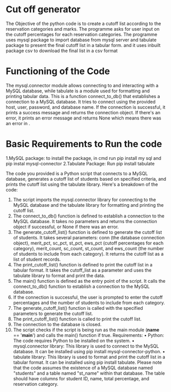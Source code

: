 # Cut off generator
 The Objective of the python code is to create a cutoff list according to the reservation categories and marks. The programme asks for user input on the cutoff percentages for each reservation categories.
 The programme uses mysql package to import database from mysql server and tabulate package to present the final cutoff list in a tabular form. and it uses inbuilt package csv to download the final list in a csv format

 # Functioning of the Code
 The mysql.connector module allows connecting to and interacting with a MySQL database, while tabulate is a module used for formatting and printing tabular data.
 This is a function connect_to_db() that establishes a connection to a MySQL database. It tries to connect using the provided host, user, password, and database name. If the connection is successful, it prints a success message and returns the connection object. If there's an error, it prints an error message and returns None which means there was an error in . 

 # Basic Requirements to Run the code
 1.MySQL package: to install the package, in cmd run pip install my sql and pip instal mysql-connector
 2.Tabulate Package: Run pip install tabulate 
  

The code you provided is a Python script that connects to a MySQL database, generates a cutoff list of students based on specified criteria, and prints the cutoff list using the tabulate library. Here's a breakdown of the code:
1.	The script imports the mysql.connector library for connecting to the MySQL database and the tabulate library for formatting and printing the cutoff list.
2.	The connect_to_db() function is defined to establish a connection to the MySQL database. It takes no parameters and returns the connection object if successful, or None if there was an error.
3.	The generate_cutoff_list() function is defined to generate the cutoff list of students. It takes several parameters: conn (the database connection object), merit_pct, sc_pct, st_pct, ews_pct (cutoff percentages for each category), merit_count, sc_count, st_count, and ews_count (the number of students to include from each category). It returns the cutoff list as a list of student records.
4.	The print_cutoff_list() function is defined to print the cutoff list in a tabular format. It takes the cutoff_list as a parameter and uses the tabulate library to format and print the data.
5.	The main() function is defined as the entry point of the script. It calls the connect_to_db() function to establish a connection to the MySQL database.
6.	If the connection is successful, the user is prompted to enter the cutoff percentages and the number of students to include from each category.
7.	The generate_cutoff_list() function is called with the specified parameters to generate the cutoff list.
8.	The print_cutoff_list() function is called to print the cutoff list.
9.	The connection to the database is closed.
10.	The script checks if the script is being run as the main module (__name__ == '__main__') and calls the main() function if true.
Requirements:
•	Python: The code requires Python to be installed on the system.
•	mysql.connector library: This library is used to connect to the MySQL database. It can be installed using pip install mysql-connector-python.
•	tabulate library: This library is used to format and print the cutoff list in a tabular format. It can be installed using pip install tabulate.
Please note that the code assumes the existence of a MySQL database named "students" and a table named "st_name" within that database. The table should have columns for student ID, name, total percentage, and reservation category.
